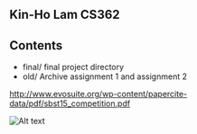 ## Kin-Ho Lam CS362

Contents
--------------
- final/	final project directory
- old/		Archive assignment 1 and assignment 2


http://www.evosuite.org/wp-content/papercite-data/pdf/sbst15_competition.pdf

![Alt text](https://github.com/aburasali/CS362W17Section-001/blob/master/projects/lamki/SearchBasedGeneratedMemes.jpg?raw=true "Search Based Generated Memes")